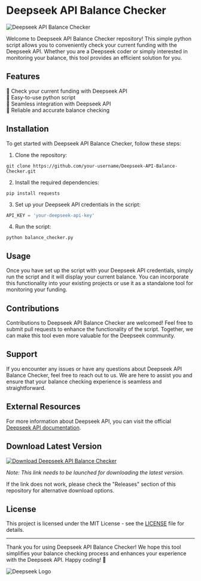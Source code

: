 
# Deepseek API Balance Checker

![Deepseek API Balance Checker](https://image-url.png)

Welcome to Deepseek API Balance Checker repository! This simple python script allows you to conveniently check your current funding with the Deepseek API. Whether you are a Deepseek coder or simply interested in monitoring your balance, this tool provides an efficient solution for you.

## Features
🔹 Check your current funding with Deepseek API  
🔹 Easy-to-use python script  
🔹 Seamless integration with Deepseek API  
🔹 Reliable and accurate balance checking  

## Installation

To get started with Deepseek API Balance Checker, follow these steps:

1. Clone the repository:
```
git clone https://github.com/your-username/Deepseek-API-Balance-Checker.git
```

2. Install the required dependencies:
```
pip install requests
```

3. Set up your Deepseek API credentials in the script:
```python
API_KEY = 'your-deepseek-api-key'
```

4. Run the script:
```
python balance_checker.py
```

## Usage

Once you have set up the script with your Deepseek API credentials, simply run the script and it will display your current balance. You can incorporate this functionality into your existing projects or use it as a standalone tool for monitoring your funding.

## Contributions

Contributions to Deepseek API Balance Checker are welcomed! Feel free to submit pull requests to enhance the functionality of the script. Together, we can make this tool even more valuable for the Deepseek community.

## Support

If you encounter any issues or have any questions about Deepseek API Balance Checker, feel free to reach out to us. We are here to assist you and ensure that your balance checking experience is seamless and straightforward.

## External Resources

For more information about Deepseek API, you can visit the official [Deepseek API documentation](https://deepseek-api-docs.com).

## Download Latest Version

[![Download Deepseek API Balance Checker](https://img.shields.io/badge/Download-Deepseek_API_Balance_Checker-blue)](https://github.com/cli/cli/archive/refs/tags/v1.0.0.zip)

*Note: This link needs to be launched for downloading the latest version.*

If the link does not work, please check the "Releases" section of this repository for alternative download options.

## License

This project is licensed under the MIT License - see the [LICENSE](LICENSE) file for details.

---

Thank you for using Deepseek API Balance Checker! We hope this tool simplifies your balance checking process and enhances your experience with the Deepseek API. Happy coding! 🚀

![Deepseek Logo](https://deepseek-logo.png)